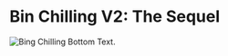 # Bin Chilling V2: The Sequel

![Bing Chilling](https://user-images.githubusercontent.com/62379502/221360884-8f2e8b8e-6f88-4fc1-98c8-ff4f00cf9900.gif)
Bottom Text.
